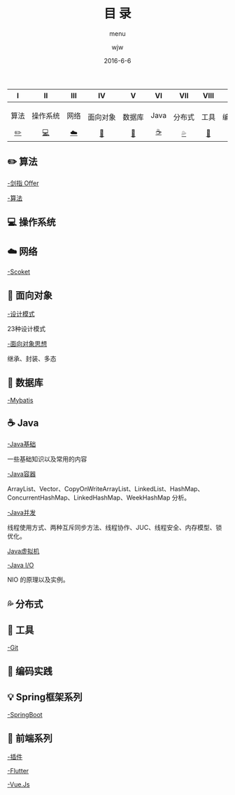 ﻿---
layout:     post                  
title:      目 录      
subtitle:   menu         
date:       2016-6-6             
author:     wjw                   
header-img: img/post-bg-rwd.jpg  
catalog: true   
stickie: false                       
tags:                             
- 目录 
---
  

<div>
<table>
<thead>
<tr>
<th align="center">Ⅰ</th>
<th align="center">Ⅱ</th>
<th align="center">Ⅲ</th>
<th align="center">Ⅳ</th>
<th align="center">Ⅴ</th>
<th align="center">Ⅵ</th>
<th align="center">Ⅶ</th>
<th align="center">Ⅷ</th>
<th align="center">Ⅸ</th>
<th align="center">Ⅹ</th>
<th align="center">Ⅺ</th>
</tr>
</thead>
<tbody>
<tr>
<td align="center" style="white-space:nowrap"><p>算法</p><a href="#算法-pencil2">✏️<span class="glyphicon glyphicon-pencil"></span></a></td>

<td align="center" style="white-space:nowrap"><p>操作系统</P><a href="#操作系统-computer">💻</a></td>

<td align="center" style="white-space:nowrap"><p>网络</p><a href="#网络-cloud">☁️</a></td>

<td align="center" style="white-space:nowrap"><p>面向对象</p><a href="#面向对象-couple">👫</a></td>

<td align="center" style="white-space:nowrap"><p>数据库</p><a href="#数据库-floppy_disk">💾</a></td>

<td align="center" style="white-space:nowrap"><p>Java</p> <a href="#java-coffee">☕️</a></td>

<td align="center" style="white-space:nowrap"><p>分布式</p> <a href="#分布式-sweat_drops">💦</a></td>

<td align="center" style="white-space:nowrap"><p>工具</p><a href="#工具-hammer">🔨</a></td>

<td align="center" style="white-space:nowrap"><p>编码实践</p><a href="#编码实践-speak_no_evil">🙊</a></td>


<td align="center" style="white-space:nowrap"><p>Spring框架系列</p>
        <a href="#Spring">💡</a>
    </td>
    
<td align="center" style="white-space:nowrap"><p>前端系列</p>
        <a href="#Web">📝</a>
    </td>
</tr>
</tbody>
</table>
</div>

## <a id="算法-pencil2" class="anchor" aria-hidden="true" href="#算法-pencil2"></a> ✏️ 算法

[-剑指 Offer ](http://wjwcloud.com/2016/06/06/剑指offer/)

[-算法](http://wjwcloud.com/2016/06/06/算法/)


## <a id="操作系统-computer" class="anchor" aria-hidden="true" href="#操作系统-computer"></a>  💻️ 操作系统

## <a id="网络-cloud" class="anchor" aria-hidden="true" href="#网络-cloud"></a>  ☁️ 网络

[-Scoket](http://wjwcloud.com/2016/06/06/Socket/)


## <a id="面向对象-couple" class="anchor" aria-hidden="true" href="#面向对象-couple"></a>  👫 面向对象

[-设计模式](http://wjwcloud.com/2016/06/06/Java_Design/)

23种设计模式

[-面向对象思想](http://wjwcloud.com/2016/06/06/面向对象思想/)

继承、封装、多态

## <a id="数据库-floppy_disk" class="anchor" aria-hidden="true" href="#数据库-floppy_disk"></a>  💾 数据库

[-Mybatis](http://wjwcloud.com/2016/06/06/Mybatis/)

## <a id="java-coffee" class="anchor" aria-hidden="true" href="#java-coffee"></a>  ☕️ Java

[-Java基础](http://wjwcloud.com/2016/06/06/Java_base/)

一些基础知识以及常用的内容

[-Java容器](http://wjwcloud.com/2016/06/06/Java容器/)

ArrayList、Vector、CopyOnWriteArrayList、LinkedList、HashMap、ConcurrentHashMap、LinkedHashMap、WeekHashMap 分析。

[-Java并发](http://wjwcloud.com/2016/06/06/Java并发/)

线程使用方式、两种互斥同步方法、线程协作、JUC、线程安全、内存模型、锁优化。

[Java虚拟机](http://wjwcloud.com/2016/06/06/Java虚拟机/)


[-Java I/O](http://wjwcloud.com/2016/06/06/Java_IO/)

NIO 的原理以及实例。

## <a id="分布式-sweat_drops" class="anchor" aria-hidden="true" href="#分布式-sweat_drops"></a>  💦 分布式

## <a id="工具-hammer" class="anchor" aria-hidden="true" href="#工具-hammer"></a> 🔨 工具

[-Git](http://wjwcloud.com/2016/06/06/Git/)


## <a id="编码实践-speak_no_evil" class="anchor" aria-hidden="true" href="#编码实践-speak_no_evil"></a>  🙊 编码实践

## <a id="Spring" class="anchor" aria-hidden="true" href="#Spring"></a>  💡 Spring框架系列

[-SpringBoot](http://wjwcloud.com/2016/06/06/SpringBoot/)



## <a id="Web" class="anchor" aria-hidden="true" href="#Web"></a>  📝 前端系列

[-插件](http://wjwcloud.com/2016/06/06/插件/)

[-Flutter](http://wjwcloud.com/2016/06/06/Flutter/)

[-Vue.Js](http://wjwcloud.com/2016/06/06/Vue/)
